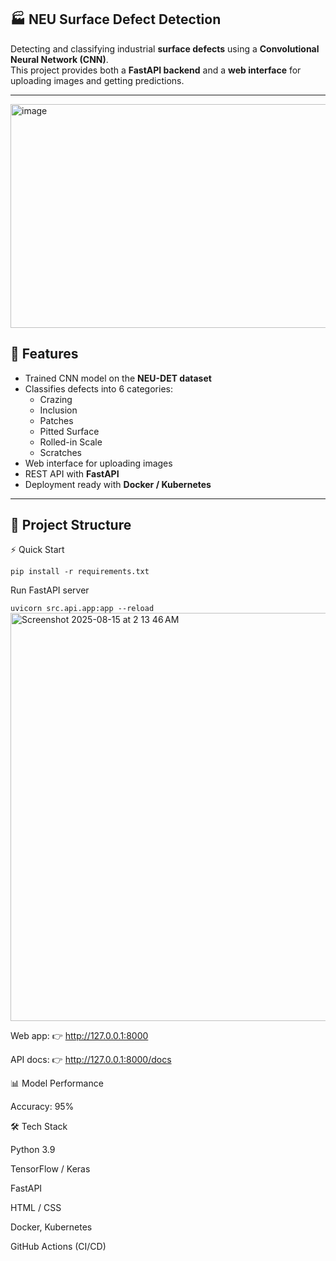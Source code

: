 ## 🏭 NEU Surface Defect Detection

Detecting and classifying industrial **surface defects** using a **Convolutional Neural Network (CNN)**.  
This project provides both a **FastAPI backend** and a **web interface** for uploading images and getting predictions.

---


<img width="550" height="358" alt="image" src="https://github.com/user-attachments/assets/fd5c9994-9f77-4dac-9bf4-73eeaf25ab27" />



## 🚀 Features
- Trained CNN model on the **NEU-DET dataset**  
- Classifies defects into 6 categories:
  - Crazing  
  - Inclusion  
  - Patches  
  - Pitted Surface  
  - Rolled-in Scale  
  - Scratches  
- Web interface for uploading images  
- REST API with **FastAPI**  
- Deployment ready with **Docker / Kubernetes**  

---

## 📂 Project Structure

⚡ Quick Start

`pip install -r requirements.txt`

Run FastAPI server


`uvicorn src.api.app:app --reload`
<img width="1431" height="653" alt="Screenshot 2025-08-15 at 2 13 46 AM" src="https://github.com/user-attachments/assets/eeeee062-edb1-4787-9f3e-a73e836c95c6" />


Web app: 👉 http://127.0.0.1:8000

API docs: 👉 http://127.0.0.1:8000/docs



📊 Model Performance

Accuracy: 95%

🛠️ Tech Stack

Python 3.9

TensorFlow / Keras

FastAPI

HTML / CSS

Docker, Kubernetes

GitHub Actions (CI/CD)







